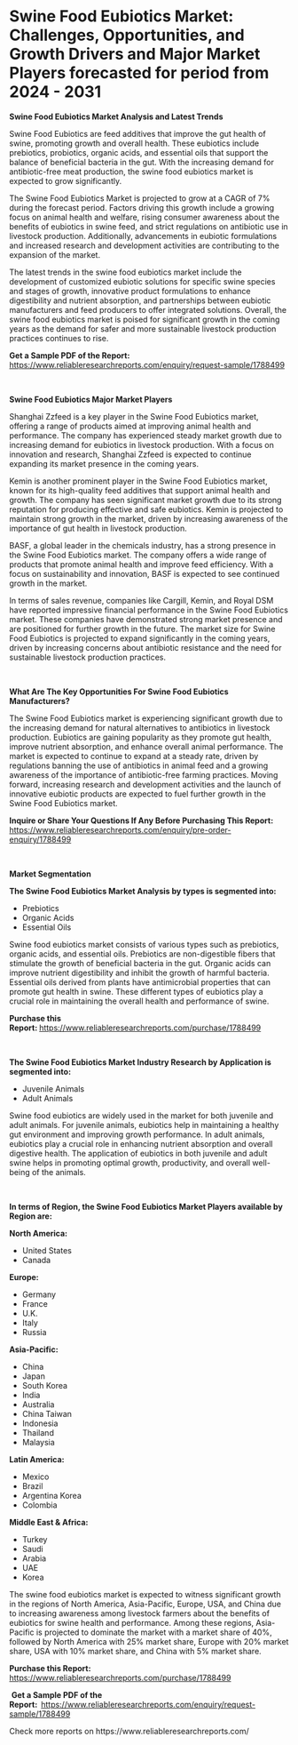 <p><h1>Swine Food Eubiotics Market: Challenges, Opportunities, and Growth Drivers and Major Market Players forecasted for period from 2024 - 2031</h1></p><p><strong>Swine Food Eubiotics Market Analysis and Latest Trends</strong></p>
<p><p>Swine Food Eubiotics are feed additives that improve the gut health of swine, promoting growth and overall health. These eubiotics include prebiotics, probiotics, organic acids, and essential oils that support the balance of beneficial bacteria in the gut. With the increasing demand for antibiotic-free meat production, the swine food eubiotics market is expected to grow significantly.</p><p>The Swine Food Eubiotics Market is projected to grow at a CAGR of 7% during the forecast period. Factors driving this growth include a growing focus on animal health and welfare, rising consumer awareness about the benefits of eubiotics in swine feed, and strict regulations on antibiotic use in livestock production. Additionally, advancements in eubiotic formulations and increased research and development activities are contributing to the expansion of the market.</p><p>The latest trends in the swine food eubiotics market include the development of customized eubiotic solutions for specific swine species and stages of growth, innovative product formulations to enhance digestibility and nutrient absorption, and partnerships between eubiotic manufacturers and feed producers to offer integrated solutions. Overall, the swine food eubiotics market is poised for significant growth in the coming years as the demand for safer and more sustainable livestock production practices continues to rise.</p></p>
<p><strong>Get a Sample PDF of the Report:&nbsp;</strong> <a href="https://www.reliableresearchreports.com/enquiry/request-sample/1788499">https://www.reliableresearchreports.com/enquiry/request-sample/1788499</a></p>
<p>&nbsp;</p>
<p><strong>Swine Food Eubiotics Major Market Players</strong></p>
<p><p>Shanghai Zzfeed is a key player in the Swine Food Eubiotics market, offering a range of products aimed at improving animal health and performance. The company has experienced steady market growth due to increasing demand for eubiotics in livestock production. With a focus on innovation and research, Shanghai Zzfeed is expected to continue expanding its market presence in the coming years.</p><p>Kemin is another prominent player in the Swine Food Eubiotics market, known for its high-quality feed additives that support animal health and growth. The company has seen significant market growth due to its strong reputation for producing effective and safe eubiotics. Kemin is projected to maintain strong growth in the market, driven by increasing awareness of the importance of gut health in livestock production.</p><p>BASF, a global leader in the chemicals industry, has a strong presence in the Swine Food Eubiotics market. The company offers a wide range of products that promote animal health and improve feed efficiency. With a focus on sustainability and innovation, BASF is expected to see continued growth in the market.</p><p>In terms of sales revenue, companies like Cargill, Kemin, and Royal DSM have reported impressive financial performance in the Swine Food Eubiotics market. These companies have demonstrated strong market presence and are positioned for further growth in the future. The market size for Swine Food Eubiotics is projected to expand significantly in the coming years, driven by increasing concerns about antibiotic resistance and the need for sustainable livestock production practices.</p></p>
<p>&nbsp;</p>
<p><strong>What Are The Key Opportunities For Swine Food Eubiotics Manufacturers?</strong></p>
<p><p>The Swine Food Eubiotics market is experiencing significant growth due to the increasing demand for natural alternatives to antibiotics in livestock production. Eubiotics are gaining popularity as they promote gut health, improve nutrient absorption, and enhance overall animal performance. The market is expected to continue to expand at a steady rate, driven by regulations banning the use of antibiotics in animal feed and a growing awareness of the importance of antibiotic-free farming practices. Moving forward, increasing research and development activities and the launch of innovative eubiotic products are expected to fuel further growth in the Swine Food Eubiotics market.</p></p>
<p><strong>Inquire or Share Your Questions If Any Before Purchasing This Report:</strong> <a href="https://www.reliableresearchreports.com/enquiry/pre-order-enquiry/1788499">https://www.reliableresearchreports.com/enquiry/pre-order-enquiry/1788499</a></p>
<p>&nbsp;</p>
<p><strong>Market Segmentation</strong></p>
<p><strong>The Swine Food Eubiotics Market Analysis by types is segmented into:</strong></p>
<p><ul><li>Prebiotics</li><li>Organic Acids</li><li>Essential Oils</li></ul></p>
<p><p>Swine food eubiotics market consists of various types such as prebiotics, organic acids, and essential oils. Prebiotics are non-digestible fibers that stimulate the growth of beneficial bacteria in the gut. Organic acids can improve nutrient digestibility and inhibit the growth of harmful bacteria. Essential oils derived from plants have antimicrobial properties that can promote gut health in swine. These different types of eubiotics play a crucial role in maintaining the overall health and performance of swine.</p></p>
<p><strong>Purchase this Report:&nbsp;</strong><a href="https://www.reliableresearchreports.com/purchase/1788499">https://www.reliableresearchreports.com/purchase/1788499</a></p>
<p>&nbsp;</p>
<p><strong>The Swine Food Eubiotics Market Industry Research by Application is segmented into:</strong></p>
<p><ul><li>Juvenile Animals</li><li>Adult Animals</li></ul></p>
<p><p>Swine food eubiotics are widely used in the market for both juvenile and adult animals. For juvenile animals, eubiotics help in maintaining a healthy gut environment and improving growth performance. In adult animals, eubiotics play a crucial role in enhancing nutrient absorption and overall digestive health. The application of eubiotics in both juvenile and adult swine helps in promoting optimal growth, productivity, and overall well-being of the animals.</p></p>
<p>&nbsp;</p>
<p><strong>In terms of Region, the Swine Food Eubiotics Market Players available by Region are:</strong></p>
<p>
    <p> <strong> North America: </strong>
        <ul>
            <li>United States</li>
            <li>Canada</li>
        </ul>
        </p> 
    <p> <strong> Europe: </strong>
        <ul>
            <li>Germany</li>
            <li>France</li>
            <li>U.K.</li>
            <li>Italy</li>
            <li>Russia</li>
        </ul>
        </p> 
    <p> <strong> Asia-Pacific: </strong>
        <ul>
            <li>China</li>
            <li>Japan</li>
            <li>South Korea</li>
            <li>India</li>
            <li>Australia</li>
            <li>China Taiwan</li>
            <li>Indonesia</li>
            <li>Thailand</li>
            <li>Malaysia</li>
        </ul>
        </p> 
    <p> <strong> Latin America: </strong>
        <ul>
            <li>Mexico</li>
            <li>Brazil</li>
            <li>Argentina Korea</li>
            <li>Colombia</li>
        </ul>
        </p> 
    <p> <strong> Middle East & Africa: </strong>
        <ul>
            <li>Turkey</li>
            <li>Saudi</li>
            <li>Arabia</li>
            <li>UAE</li>
            <li>Korea</li>
        </ul>
    </p>
    </p>
<p><p>The swine food eubiotics market is expected to witness significant growth in the regions of North America, Asia-Pacific, Europe, USA, and China due to increasing awareness among livestock farmers about the benefits of eubiotics for swine health and performance. Among these regions, Asia-Pacific is projected to dominate the market with a market share of 40%, followed by North America with 25% market share, Europe with 20% market share, USA with 10% market share, and China with 5% market share.</p></p>
<p><strong>Purchase this Report: </strong><a href="https://www.reliableresearchreports.com/purchase/1788499">https://www.reliableresearchreports.com/purchase/1788499</a></p>
<p>&nbsp;<strong>Get a Sample PDF of the Report:&nbsp;&nbsp;</strong><a href="https://www.reliableresearchreports.com/enquiry/request-sample/1788499">https://www.reliableresearchreports.com/enquiry/request-sample/1788499</a></p>
<p><strong></strong></p>
<p>Check more reports on https://www.reliableresearchreports.com/</p>